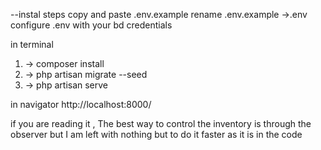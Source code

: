 --instal steps
copy and paste .env.example
rename .env.example ->.env
configure .env with your bd credentials

in terminal

1. -> composer install
2. -> php artisan migrate --seed
3. -> php artisan serve

in navigator
http://localhost:8000/

if you are reading it , The best way to control the inventory is through the observer but I am left with nothing but to do it faster as it is in the code
